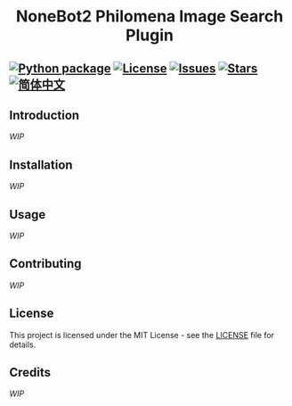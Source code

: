 # <div style="text-align: center;">NoneBot2 Philomena Image Search Plugin</div>

[![Python package](https://github.com/leonsu-l/nonebot_plugin_dbimg/actions/workflows/python-package.yml/badge.svg)](https://github.com/leonsu-l/nonebot_plugin_dbimg/actions/workflows/python-package.yml)
[![License](https://img.shields.io/github/license/leonsu-l/nonebot_plugin_dbimg)](https://github.com/leonsu-l/nonebot_plugin_dbimg/blob/main/LICENSE)
[![Issues](https://img.shields.io/github/issues/leonsu-l/nonebot_plugin_dbimg)](https://github.com/leonsu-l/nonebot_plugin_dbimg/issues)
[![Stars](https://img.shields.io/github/stars/leonsu-l/nonebot_plugin_dbimg)](https://github.com/leonsu-l/nonebot_plugin_dbimg/stargazers)
[![简体中文](https://img.shields.io/badge/README-%E7%AE%80%E4%BD%93%E4%B8%AD%E6%96%87-red)](https://github.com/leonsu-l/nonebot_plugin_dbimg/blob/main/README_ZHCN.md)
---

## Introduction
_WIP_

## Installation
_WIP_

## Usage
_WIP_

## Contributing
_WIP_

## License
This project is licensed under the MIT License - see the [LICENSE](https://github.com/leonsu-l/nonebot_plugin_dbimg/blob/main/LICENSE) file for details.

## Credits
_WIP_
